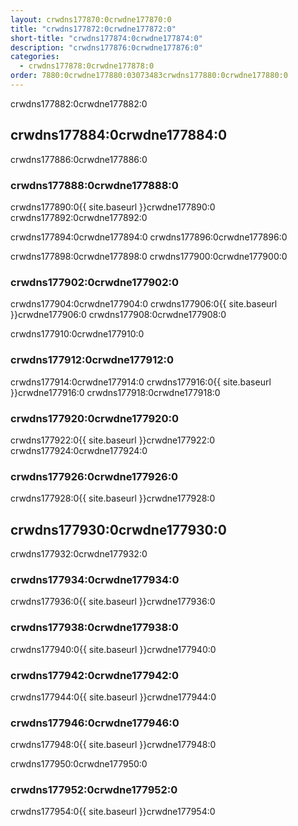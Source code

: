 ```yaml
---
layout: crwdns177870:0crwdne177870:0
title: "crwdns177872:0crwdne177872:0"
short-title: "crwdns177874:0crwdne177874:0"
description: "crwdns177876:0crwdne177876:0"
categories:
  - crwdns177878:0crwdne177878:0
order: 7880:0crwdne177880:03073483crwdns177880:0crwdne177880:0
---
```


crwdns177882:0crwdne177882:0

## crwdns177884:0crwdne177884:0

crwdns177886:0crwdne177886:0

### crwdns177888:0crwdne177888:0

crwdns177890:0{{ site.baseurl }}crwdne177890:0 crwdns177892:0crwdne177892:0

crwdns177894:0crwdne177894:0 crwdns177896:0crwdne177896:0

crwdns177898:0crwdne177898:0 crwdns177900:0crwdne177900:0

### crwdns177902:0crwdne177902:0

crwdns177904:0crwdne177904:0 crwdns177906:0{{ site.baseurl }}crwdne177906:0 crwdns177908:0crwdne177908:0

crwdns177910:0crwdne177910:0

### crwdns177912:0crwdne177912:0

crwdns177914:0crwdne177914:0 crwdns177916:0{{ site.baseurl }}crwdne177916:0 crwdns177918:0crwdne177918:0

### crwdns177920:0crwdne177920:0

crwdns177922:0{{ site.baseurl }}crwdne177922:0 crwdns177924:0crwdne177924:0

### crwdns177926:0crwdne177926:0

crwdns177928:0{{ site.baseurl }}crwdne177928:0

## crwdns177930:0crwdne177930:0

crwdns177932:0crwdne177932:0

### crwdns177934:0crwdne177934:0

crwdns177936:0{{ site.baseurl }}crwdne177936:0

### crwdns177938:0crwdne177938:0

crwdns177940:0{{ site.baseurl }}crwdne177940:0

### crwdns177942:0crwdne177942:0

crwdns177944:0{{ site.baseurl }}crwdne177944:0

### crwdns177946:0crwdne177946:0

crwdns177948:0{{ site.baseurl }}crwdne177948:0

crwdns177950:0crwdne177950:0

### crwdns177952:0crwdne177952:0

crwdns177954:0{{ site.baseurl }}crwdne177954:0